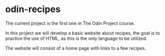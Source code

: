 # odin-recipes

The current project is the first one in The Odin Project course.

In this project we will develop a basic website about recipes, the goal is to practice the use of HTML, as this is the only language to be utilized.

The website will consist of a home page with links to a few recipes.